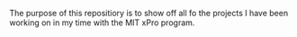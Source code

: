 The purpose of this repositiory is to show off all fo the projects I have been working on in my time with the MIT xPro program.